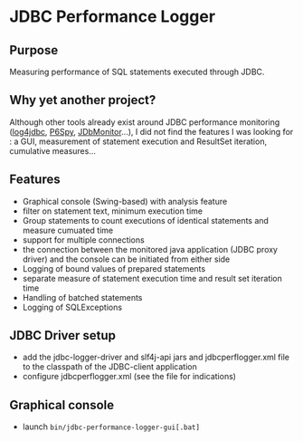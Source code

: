# JDBC Performance Logger

## Purpose
Measuring performance of SQL statements executed through JDBC.

## Why yet another project?
Although other tools already exist around JDBC performance monitoring ([log4jdbc](http://code.google.com/p/log4jdbc/), [P6Spy](http://sourceforge.net/projects/p6spy/), [JDbMonitor](http://www.jdbmonitor.com/)...), I did not find the features I was looking for : a GUI, measurement of statement execution and ResultSet iteration, cumulative measures...

## Features
 - Graphical console (Swing-based) with analysis feature
  - filter on statement text, minimum execution time
  - Group statements to count executions of identical statements and measure cumuated time
  - support for multiple connections
  - the connection between the monitored java application (JDBC proxy driver) and the console can be initiated from either side
 - Logging of bound values of prepared statements
 - separate measure of statement execution time and result set iteration time
 - Handling of batched statements
 - Logging of SQLExceptions

## JDBC Driver setup
 - add the jdbc-logger-driver and slf4j-api jars and jdbcperflogger.xml file to the classpath of the JDBC-client application
 - configure jdbcperflogger.xml (see the file for indications)

## Graphical console
- launch `bin/jdbc-performance-logger-gui[.bat]`